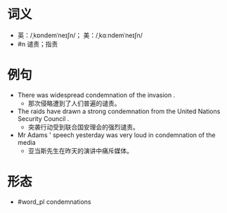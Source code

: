 # 词义
- 英：/ˌkɒndemˈneɪʃn/； 美：/ˌkɑːndemˈneɪʃn/
- #n 谴责；指责
# 例句
- There was widespread condemnation of the invasion .
	- 那次侵略遭到了人们普遍的谴责。
- The raids have drawn a strong condemnation from the United Nations Security Council .
	- 突袭行动受到联合国安理会的强烈谴责。
- Mr Adams ' speech yesterday was very loud in condemnation of the media
	- 亚当斯先生在昨天的演讲中痛斥媒体。
# 形态
- #word_pl condemnations

